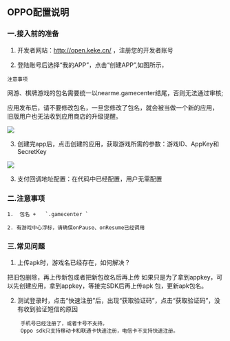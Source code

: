 
 ## OPPO配置说明

 ###  一.接入前的准备

  1. 开发者网站：http://open.keke.cn/ ，注册您的开发者账号

  2. 登陆账号后选择“我的APP”，点击“创建APP”,如图所示，

   `注意事项`

   网游、棋牌游戏的包名需要统一以nearme.gamecenter结尾，否则无法通过审核;

   应用发布后，请不要修改包名，一旦您修改了包名，就会被当做一个新的应用，  旧版用户也无法收到应用商店的升级提醒。

  ![](http://docs.mztgame.com/files/assets/img/oppo001.png)

  3. 创建完app后，点击创建的应用，获取游戏所需的参数：游戏ID、AppKey和SecretKey

  ![](http://docs.mztgame.com/files/assets/img/oppo002.png)

  3. 支付回调地址配置：在代码中已经配置，用户无需配置

### 二.注意事项

    1.  包名 +   `.gamecenter ` 

    2. 有游戏中心浮标，请确保onPause、onResume已经调用

### 三.常见问题

  1. 上传apk时，游戏名已经存在，如何解决？

  把旧包删除，再上传新包或者把新包改名后再上传
  如果只是为了拿到appkey，可以先创建应用，拿到appkey，等接完SDK后再上传apk      包，更新apk包名。

  2. 测试登录时，点击“快速注册”后，出现“获取验证码”，点击“获取验证码”，没有收到验证短信的原因

          手机号已经注册了，或者卡号不支持。
          Oppo sdk只支持移动卡和联通卡快速注册，电信卡不支持快速注册。

